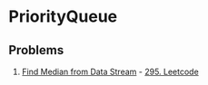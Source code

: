 # PriorityQueue


## Problems

1. [Find Median from Data Stream](https://github.com/LenarBad/interview-questions/blob/main/priority-queue/find-median-from-data-stream.java) - [295. Leetcode](https://leetcode.com/problems/find-median-from-data-stream/description/)
